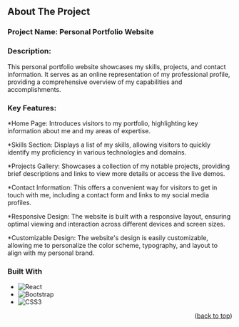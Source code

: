 ## About The Project
### Project Name: Personal Portfolio Website

### Description:
This personal portfolio website showcases my skills, projects, and contact information. It serves as an online representation of my professional profile, providing a comprehensive overview of my capabilities and accomplishments.

### Key Features:
*Home Page: Introduces visitors to my portfolio, highlighting key information about me and my areas of expertise.

*Skills Section: Displays a list of my skills, allowing visitors to quickly identify my proficiency in various technologies and domains.

*Projects Gallery: Showcases a collection of my notable projects, providing brief descriptions and links to view more details or access the live demos.

*Contact Information: This offers a convenient way for visitors to get in touch with me, including a contact form and links to my social media profiles.

*Responsive Design: The website is built with a responsive layout, ensuring optimal viewing and interaction across different devices and screen sizes.

*Customizable Design: The website's design is easily customizable, allowing me to personalize the color scheme, typography, and layout to align with my personal brand.

### Built With
* ![React](https://img.shields.io/badge/react-%2320232a.svg?style=for-the-badge&logo=react&logoColor=%2361DAFB)
* ![Bootstrap](https://img.shields.io/badge/bootstrap-%238511FA.svg?style=for-the-badge&logo=bootstrap&logoColor=white)
* ![CSS3](https://img.shields.io/badge/css3-%231572B6.svg?style=for-the-badge&logo=css3&logoColor=white)
<p align="right">(<a href="#readme-top">back to top</a>)</p>
